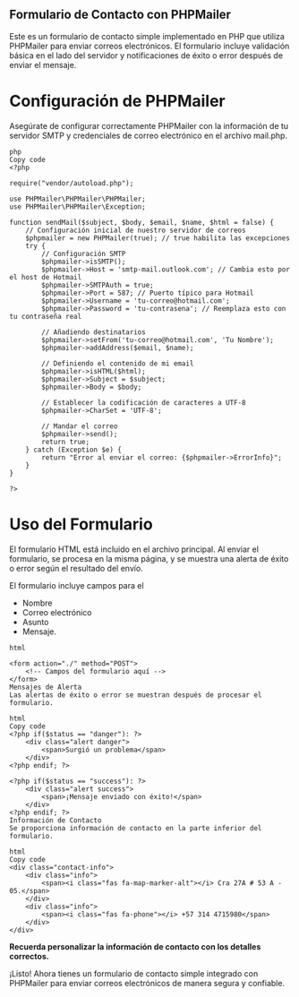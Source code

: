 ## Formulario de Contacto con PHPMailer
Este es un formulario de contacto simple implementado en PHP que utiliza PHPMailer para enviar correos electrónicos. El formulario incluye validación básica en el lado del servidor y notificaciones de éxito o error después de enviar el mensaje.

# Configuración de PHPMailer
Asegúrate de configurar correctamente PHPMailer con la información de tu servidor SMTP y credenciales de correo electrónico en el archivo mail.php.
```
php
Copy code
<?php

require("vendor/autoload.php");

use PHPMailer\PHPMailer\PHPMailer;
use PHPMailer\PHPMailer\Exception;

function sendMail($subject, $body, $email, $name, $html = false) {
    // Configuración inicial de nuestro servidor de correos
    $phpmailer = new PHPMailer(true); // true habilita las excepciones
    try {
        // Configuración SMTP
        $phpmailer->isSMTP();
        $phpmailer->Host = 'smtp-mail.outlook.com'; // Cambia esto por el host de Hotmail
        $phpmailer->SMTPAuth = true;
        $phpmailer->Port = 587; // Puerto típico para Hotmail
        $phpmailer->Username = 'tu-correo@hotmail.com';
        $phpmailer->Password = 'tu-contrasena'; // Reemplaza esto con tu contraseña real

        // Añadiendo destinatarios
        $phpmailer->setFrom('tu-correo@hotmail.com', 'Tu Nombre');
        $phpmailer->addAddress($email, $name); 

        // Definiendo el contenido de mi email
        $phpmailer->isHTML($html);
        $phpmailer->Subject = $subject;
        $phpmailer->Body = $body;

        // Establecer la codificación de caracteres a UTF-8
        $phpmailer->CharSet = 'UTF-8';

        // Mandar el correo
        $phpmailer->send();
        return true;
    } catch (Exception $e) {
        return "Error al enviar el correo: {$phpmailer->ErrorInfo}";
    }
}

?>

```
# Uso del Formulario
El formulario HTML está incluido en el archivo principal. Al enviar el formulario, se procesa en la misma página, y se muestra una alerta de éxito o error según el resultado del envío.

El formulario incluye campos para el 
- Nombre
- Correo electrónico
- Asunto
- Mensaje.

```
html

<form action="./" method="POST">
    <!-- Campos del formulario aquí -->
</form>
Mensajes de Alerta
Las alertas de éxito o error se muestran después de procesar el formulario.

html
Copy code
<?php if($status == "danger"): ?>
    <div class="alert danger">
        <span>Surgió un problema</span>
    </div>
<?php endif; ?>

<?php if($status == "success"): ?>
    <div class="alert success">
        <span>¡Mensaje enviado con éxito!</span>
    </div>
<?php endif; ?>
Información de Contacto
Se proporciona información de contacto en la parte inferior del formulario.

html
Copy code
<div class="contact-info">
    <div class="info">
        <span><i class="fas fa-map-marker-alt"></i> Cra 27A # 53 A - 05.</span>
    </div>
    <div class="info">
        <span><i class="fas fa-phone"></i> +57 314 4715980</span>
    </div>
</div>
```
**Recuerda personalizar la información de contacto con los detalles correctos.**

¡Listo! Ahora tienes un formulario de contacto simple integrado con PHPMailer para enviar correos electrónicos de manera segura y confiable.

